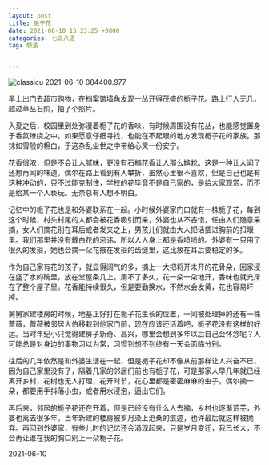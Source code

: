 ```yaml
---
layout: post
title: 栀子花
date: 2021-06-10 15:23:25 +0800
categories: 七说八道
tag: 想法


---
```


![classicu 2021-06-10 084400.977](https://jcxs2014.oss-cn-shanghai.aliyuncs.com/20210610161434.JPG)

早上出门去超市购物，在档案馆墙角发现一丛开得茂盛的栀子花。路上行人无几，越过草丛石阶，拍了个照片。

入夏之后，校园里到处弥漫着栀子花的香味，有时候周围没有花丛，也能感觉置身于香氛缭绕之中。如果愿意仔细寻找，也能在不起眼的地方发现栀子花的家族。那抹如雪般的棉白，于这杂乱尘世之中带给心灵一份安宁。

花香很浓，但是不会让人腻味，更没有石楠花香让人那么尴尬。这是一种让人闻了还想再闻的味道。偶尔在路上看到有人攀折，虽然心里很不喜欢，但是自己也是有这种冲动的，只不过能克制住，学校的花毕竟不是自己家的，是给大家观赏，而不是给某一个人亵玩。无奈总有人想不明白。

记忆中的栀子花也是和外婆联系在一起。小时候外婆家门口就有一株栀子花，每到这个时候，村头村尾的人都会被花香吸引而来，外婆也从不吝惜，任由人们随意采摘，女人们摘花别在耳后或者发夹之上，男孩儿们就由大人把话插进胸前的扣眼里。我们那里并没有戴白花的忌讳，所以人人身上都是香喷喷的。外婆有一只用了很久的发箍，她也会摘一朵花掖在发箍的齿缝里，这比放在耳后要稳定的多。

作为自己家有花的孩子，就显得阔气的多，摘上一大把将开未开的花骨朵，回家浸在盛了水的碗里，放在堂屋条几上。用不了多久，花一朵一朵地开，香味也就充斥在了整个屋子里。花香能持续很久，但是要勤换水，不然水会发黄，花也容易坏掉。

舅舅家建楼房的时候，地基正好打在栀子花生长的位置，一同被处理掉的还有一株蔷薇，蔷薇被邻居大伯移栽到他家门前，现在应该还活着吧，栀子花没有这样的好运。当时年纪小只觉得建房子新奇、高兴，哪里会想到多年以后自己会怀念呢？人可能总是对身边的事物习以为常，习惯到想不到终有一天会面临分别。

往后的几年依然是和外婆生活在一起，但是栀子花却不像从前那样让人兴奋不已，因为自己家里没有了，隔着几家的邻居们前也有栀子花，可是那家人早几年就已经离开乡村，花树也无人打理，花开时节，花心里都是密密麻麻的虫子，偶尔摘一朵，都要用手抖落小虫，或者用水浸泡，逼出它们。

再后来，邻居的栀子花还在开着，但是已经没有什么人去摘，乡村也逐渐荒芜，外婆也离去很多年。当年新建的楼房被岁月染上沧桑的痕迹，也许最后就这样被抛弃。再回到外婆家，有些儿时的记忆还会涌现起来，只是岁月变迁，我已长大，不会再让谁在我的胸口别上一朵栀子花。

2021-06-10